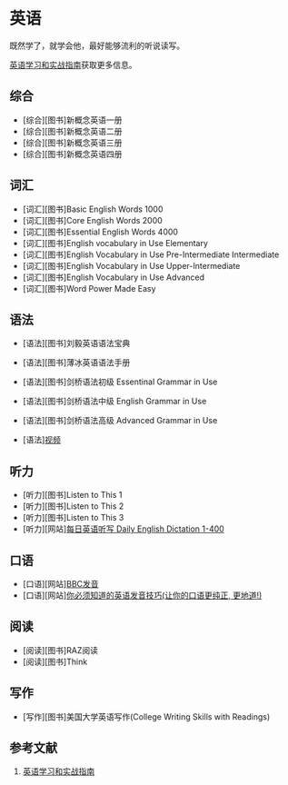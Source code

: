# 英语

既然学了，就学会他，最好能够流利的听说读写。

[英语学习和实战指南](https://github.com/rulinma/english)获取更多信息。

## 综合

* [综合][图书]新概念英语一册
* [综合][图书]新概念英语二册
* [综合][图书]新概念英语三册
* [综合][图书]新概念英语四册

## 词汇

* [词汇][图书]Basic English Words 1000
* [词汇][图书]Core English Words 2000
* [词汇][图书]Essential English Words 4000
* [词汇][图书]English vocabulary in Use Elementary
* [词汇][图书]English Vocabulary in Use Pre-Intermediate Intermediate
* [词汇][图书]English Vocabulary in Use Upper-Intermediate
* [词汇][图书]English Vocabulary in Use Advanced
* [词汇][图书]Word Power Made Easy

## 语法

* [语法][图书]刘毅英语语法宝典
* [语法][图书]薄冰英语语法手册
* [语法][图书]剑桥语法初级 Essentinal Grammar in Use
* [语法][图书]剑桥语法中级 English Grammar in Use
* [语法][图书]剑桥语法高级 Advanced Grammar in Use

* [语法][视频](https://www.youtube.com/watch?v=O9S70oJAivI)

## 听力

* [听力][图书]Listen to This 1
* [听力][图书]Listen to This 2
* [听力][图书]Listen to This 3
* [听力][网站][每日英语听写 Daily English Dictation 1-400](https://www.bilibili.com/video/BV1U7411a7xG)

## 口语

* [口语][网站][BBC发音](https://www.bilibili.com/video/BV1Y4411M7Ac?)
* [口语][网站][你必须知道的英语发音技巧(让你的口语更纯正, 更地道!)](https://www.bilibili.com/video/BV1SZ4y1K7Lr)

## 阅读

* [阅读][图书]RAZ阅读
* [阅读][图书]Think

## 写作

* [写作][图书]美国大学英语写作(College Writing Skills with Readings)

## 参考文献

1. [英语学习和实战指南](https://github.com/rulinma/english)
